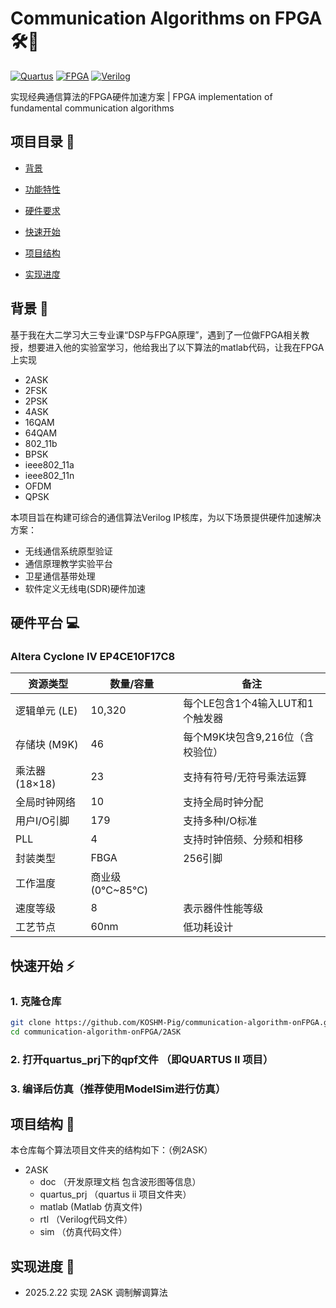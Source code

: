 # Communication Algorithms on FPGA 🛠️📡

[![Quartus](https://img.shields.io/badge/Quartus_II-13.0-0071C5?logo=intel)](https://www.intel.com)
[![FPGA](https://img.shields.io/badge/EP4CE10F17C8-Cyclone_IV-2EA44F)](https://www.intel.cn)
[![Verilog](https://img.shields.io/badge/HDL-Verilog_2012-00979D)](https://ieeexplore.ieee.org/document/8299595)

实现经典通信算法的FPGA硬件加速方案 | FPGA implementation of fundamental communication algorithms

## 项目目录 📂
- [背景](#背景-)

- [功能特性](#功能特性-)
- [硬件要求](#硬件要求-)
- [快速开始](#快速开始-)
- [项目结构](#项目结构-)
- [实现进度](#实现进度-%EF%B8%8F)

## 背景 📖
基于我在大二学习大三专业课“DSP与FPGA原理”，遇到了一位做FPGA相关教授，想要进入他的实验室学习，他给我出了以下算法的matlab代码，让我在FPGA上实现
- 2ASK
- 2FSK
- 2PSK
- 4ASK
- 16QAM
- 64QAM
- 802_11b
- BPSK
- ieee802_11a
- ieee802_11n
- OFDM
- QPSK     

本项目旨在构建可综合的通信算法Verilog IP核库，为以下场景提供硬件加速解决方案：
- 无线通信系统原型验证
- 通信原理教学实验平台
- 卫星通信基带处理
- 软件定义无线电(SDR)硬件加速




## 硬件平台 💻
### Altera Cyclone IV EP4CE10F17C8 

| 资源类型          | 数量/容量        | 备注                         |
|-------------------|------------------|------------------------------|
| 逻辑单元 (LE)     | 10,320           | 每个LE包含1个4输入LUT和1个触发器 |
| 存储块 (M9K)      | 46               | 每个M9K块包含9,216位（含校验位） |
| 乘法器 (18×18)    | 23               | 支持有符号/无符号乘法运算      |
| 全局时钟网络      | 10               | 支持全局时钟分配              |
| 用户I/O引脚       | 179              | 支持多种I/O标准               |
| PLL               | 4                | 支持时钟倍频、分频和相移      |
| 封装类型          | FBGA             | 256引脚                      |
| 工作温度          | 商业级 (0°C~85°C)|                              |
| 速度等级          | 8                | 表示器件性能等级              |
| 工艺节点          | 60nm             | 低功耗设计                   |

## 快速开始 ⚡
### 1. 克隆仓库
```bash
git clone https://github.com/KOSHM-Pig/communication-algorithm-onFPGA.git
cd communication-algorithm-onFPGA/2ASK
```
### 2. 打开quartus_prj下的qpf文件 （即QUARTUS II 项目）
### 3. 编译后仿真（推荐使用ModelSim进行仿真）


## 项目结构 📕
本仓库每个算法项目文件夹的结构如下：（例2ASK）
- 2ASK
  - doc （开发原理文档 包含波形图等信息）
  - quartus_prj （quartus ii 项目文件夹）
  - matlab (Matlab 仿真文件)
  - rtl （Verilog代码文件）
  - sim （仿真代码文件）

## 实现进度 🔋

- 2025.2.22 实现 2ASK 调制解调算法

